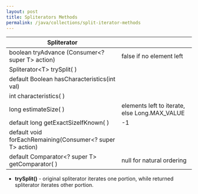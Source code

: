 ```yaml
---
layout: post
title: Spliterators Methods
permalink: /java/collections/split-iterator-methods
---
```


|Spliterator||
|---|---
|boolean tryAdvance (Consumer<? super T> action)|false if no element left	|
|Spliterator\<T> trySplit( )|
|default Boolean hasCharacteristics(int val)|
|int characteristics( )|
|long estimateSize( )|elements left to iterate, else Long.MAX_VALUE
|default long getExactSizeIfKnown( ) |-1
|default void forEachRemaining(Consumer<? super T> action)	|
|default Comparator<? super T> getComparator( )	|null for natural ordering	

* **trySplit()** - original spliterator iterates one portion, while returned spliterator iterates other portion.